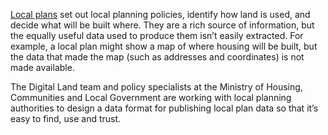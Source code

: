 [Local plans](https://www.gov.uk/guidance/plan-making) set out local planning policies, identify how land is used, and decide what will be built where. They are a rich source of information, but the equally useful data used to produce them isn’t easily extracted. For example, a local plan might show a map of where housing will be built, but the data that made the map (such as addresses and coordinates) is not made available.


The Digital Land team and policy specialists at the Ministry of Housing, Communities and Local Government are working with local planning authorities to design a data format for publishing local plan data so that it’s easy to find, use and trust. 